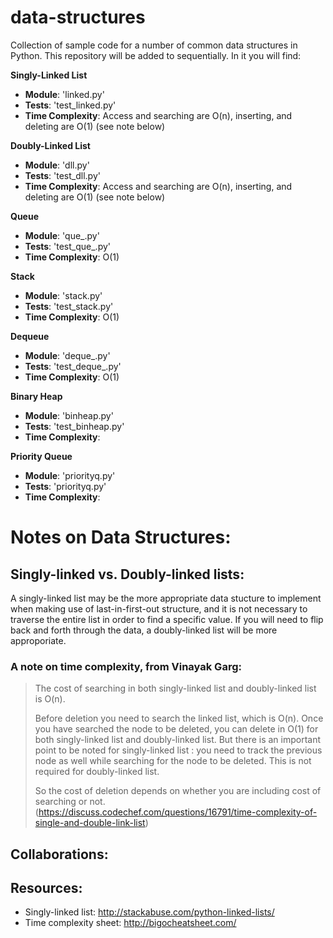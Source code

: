 # data-structures
Collection of sample code for a number of common data structures in Python.
This repository will be added to sequentially. In it you will find:

**Singly-Linked List**
- **Module**: 'linked.py'
- **Tests**: 'test_linked.py'
- **Time Complexity**: Access and searching are O(n), inserting, and deleting are O(1) (see note below)

**Doubly-Linked List**
- **Module**: 'dll.py'
- **Tests**: 'test_dll.py'
- **Time Complexity**: Access and searching are O(n), inserting, and deleting are O(1) (see note below)

**Queue**
- **Module**: 'que_.py'
- **Tests**: 'test_que\_.py'
- **Time Complexity**: O(1)

**Stack**
- **Module**: 'stack.py'
- **Tests**: 'test_stack.py'
- **Time Complexity**: O(1) 

**Dequeue**
- **Module**: 'deque_.py'
- **Tests**: 'test_deque_.py'
- **Time Complexity**: O(1)

**Binary Heap**
- **Module**: 'binheap.py'
- **Tests**: 'test_binheap.py'
- **Time Complexity**: 

**Priority Queue**
- **Module**: 'priorityq.py'
- **Tests**: 'priorityq.py'
- **Time Complexity**: 


# Notes on Data Structures:

## Singly-linked vs. Doubly-linked lists:
A singly-linked list may be the more appropriate data stucture to implement when making use of last-in-first-out structure, and it is not necessary to traverse the entire list in order to find a specific value. If you will need to flip back and forth through the data, a doubly-linked list will be more approporiate. 

### A note on time complexity, from Vinayak Garg:

>The cost of searching in both singly-linked list and doubly-linked list is O(n).
>
>Before deletion you need to search the linked list, which is O(n). Once you have searched the node to be deleted, you can delete in O(1) for both singly-linked list and doubly-linked list. But there is an important point to be noted for singly-linked list : you need to track the previous node as well while searching for the node to be deleted. This is not required for doubly-linked list.
>
>So the cost of deletion depends on whether you are including cost of searching or not.
>(https://discuss.codechef.com/questions/16791/time-complexity-of-single-and-double-link-list)

## Collaborations:



## Resources: 

- Singly-linked list: http://stackabuse.com/python-linked-lists/
- Time complexity sheet: http://bigocheatsheet.com/

